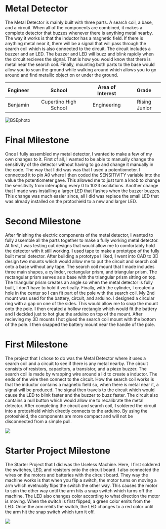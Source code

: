 ﻿# Metal Detector
The Metal Detector is mainly built with three parts. A search coil, a base, and a circuit. When all of the components are combined, it makes a complete detector that buzzes whenever there is anything metal nearby. The way it works is that the inductor has a magnetic field. If there is anything metal near it, there will be a signal that will pass through the search coil which is also connected to the circuit. The circuit includes a buzzer and an LED. The buzzer and LED will buzz and blink rapidly when the circuit recieves the signal. That is how you would know that there is metal near the search coil. Finally, mounting both parts to the base would allow you to scan the ground while walking around which allows you to go around and find metallic object on or under the ground.

| **Engineer** | **School** | **Area of Interest** | **Grade** |
|:--:|:--:|:--:|:--:|
| Benjamin | Cupertino High School | Engineering | Rising Junior


![BSEphoto](https://user-images.githubusercontent.com/107588607/174402480-b11bf8b3-0c12-43dc-b338-a652963c8ed0.JPG)

  
# Final Milestone

Once I fully assembled my metal detector, I wanted to make a few of my own changes to it. First of all, I wanted to be able to manually change the sensitivity of the detector without having to go and change it manually in the code. The way that I did was was that I used a potentiometer. I connected it to pin A0 where I then coded the SENSITIVITY variable into the value the potentiometer gave. This allowed me to just turn a knob to change the sensitivity from interupting every 0 to 1023 oscilations. Another change that I made was installing a larger LED that flashes when the buzzer buzzes. This change was much easier since, all I did was replace the small LED that was already installed on the protoshield to a new and larger LED.



# Second Milestone

After finishing the electric components of the metal detector, I wanted to fully assemble all the parts together to make a fully working metal detector. At first, I was testing out designs that would allow me to comfortably hold the detector with it still working. I used tape to make a prototype of the fully built metal detector. After building a prototype I liked, I went into CAD to 3D design two mounts which would allow me to put the circuit and search coil onto a base without any tape. The search coil mount that I made includes three main shapes, a cylinder, rectangular prism, and triangular prism. The rectangular prism serves as a base with the triangular prism sitting on top. The triangular prism creates an angle so when the metal detector is fully built, I don't have to hold it vertically. Finally, with the cylinder, I created a hole in the center so I can fit part of the pole with the search coil. My 2nd mount was used for the battery, circuit, and arduino. I designed a circular ring with a gap on one of the sides. This would allow me to snap the mount onto the pole. I then created a hollow rectangle which would fit the battery and I decided just to hot glue the arduino on top of the mount. After recieving my 3D mounts I hot glued the search coil mount with the bottom of the pole. I then snapped the battery mount near the handle of the pole.

# First Milestone

The project that I chose to do was the Metal Detector where it uses a search coil and a circuit to see if there is any metal nearby. The circuit consists of resistors, capacitors, a transistor, and a piezo buzzer. The search coil is made by wrapping wire around a lid to create a inductor. The ends of the wire then connect to the circuit. How the search coil works is that the inductor contains a magnetic field so, when there is metal near it, a signal will be produced. The signal then travels to the circuit which would cause the LED to blink faster and the buzzer to buzz faster. The circuit also contains a null button which would allow me to recalibrate the metal detector. After completing the circuit and search coil, I soldered the circuit into a protoshield which directly connects to the arduino. By using the protoshield, the components are more compact and will not be disconnected from a simple pull.

[![](https://res.cloudinary.com/marcomontalbano/image/upload/v1656711322/video_to_markdown/images/youtube--OLQX2sniHew-c05b58ac6eb4c4700831b2b3070cd403.jpg)](https://www.youtube.com/watch?v=OLQX2sniHew&ab_channel=BlueStampEng "")

# Starter Project Milestone
The Starter Project that I did was the Useless Machine. Here, I first soldered the switches, LED, and resistors onto the circuit board. I also connected the wires on the motors and batteries with the circuit board. They way the machine works is that when you flip a switch, the motor turns on moving a arm which evetnually flips the switch the other way. This causes the motor to spin the other way until the arm hits a snap switch which turns off the machine. The LED also changes color according to what direction the motor is moving. When the switch is first flipped, a green color emits from the LED. Once the arm rehits the switch, the LED changes to a red color until the arm hit the snap switch which turn it off.

[![](https://res.cloudinary.com/marcomontalbano/image/upload/v1657750274/video_to_markdown/images/youtube--wxl1eijLKvY-c05b58ac6eb4c4700831b2b3070cd403.jpg)](https://www.youtube.com/watch?v=wxl1eijLKvY&ab_channel=BlueStampEng "")
